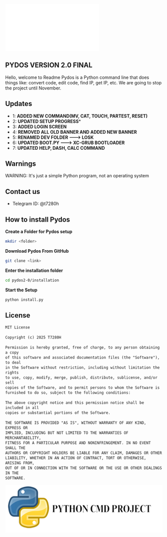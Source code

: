 ![Pydos logo](./image/final.py)
## PYDOS VERSION 2.0 FINAL
Hello, welcome to Readme
Pydos is a Python command line that does things
like: convert code, edit code, find IP, get IP, etc. 
We are going to stop the project until November.
## Updates
- 1: **ADDED NEW COMMAND(MV, CAT, TOUCH, PARTEST, RESET)**
- 2: **UPDATED SETUP PROGRESS***
- 3: **ADDED LOGIN SCREEN**
- 4: **REMOVED ALL OLD BANNER AND ADDED NEW BANNER**
- 5: **RENAMED DEV FOLDER ---> LOSK**
- 6: **UPDATED BOOT.PY ---> XC-GRUB BOOTLOADER**
- 7: **UPDATED HELP, DASH, CALC COMMAND**
## Warnings
WARNING: It's just a simple Python program, not an operating system
## Contact us
- Telegram ID: @t7280h
## How to install Pydos
**Create a Folder for Pydos setup**
```bash
mkdir <folder>
```
**Download Pydos From GitHub**
```bash
git clone <link>
```
**Enter the installation folder**
```bash
cd pydos2-0/installation
```
**Start the Setup**
```python
python install.py
```
## License
```mit
MIT License

Copyright (c) 2025 T7280H

Permission is hereby granted, free of charge, to any person obtaining a copy
of this software and associated documentation files (the "Software"), to deal
in the Software without restriction, including without limitation the rights
to use, copy, modify, merge, publish, distribute, sublicense, and/or sell
copies of the Software, and to permit persons to whom the Software is
furnished to do so, subject to the following conditions:

The above copyright notice and this permission notice shall be included in all
copies or substantial portions of the Software.

THE SOFTWARE IS PROVIDED "AS IS", WITHOUT WARRANTY OF ANY KIND, EXPRESS OR
IMPLIED, INCLUDING BUT NOT LIMITED TO THE WARRANTIES OF MERCHANTABILITY,
FITNESS FOR A PARTICULAR PURPOSE AND NONINFRINGEMENT. IN NO EVENT SHALL THE
AUTHORS OR COPYRIGHT HOLDERS BE LIABLE FOR ANY CLAIM, DAMAGES OR OTHER
LIABILITY, WHETHER IN AN ACTION OF CONTRACT, TORT OR OTHERWISE, ARISING FROM,
OUT OF OR IN CONNECTION WITH THE SOFTWARE OR THE USE OR OTHER DEALINGS IN THE
SOFTWARE.
```
![Python logo](./image/python.png)
